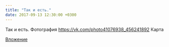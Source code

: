 ```yaml
---
title: "Так и есть."
date: 2017-09-13 12:30:00 +0300
---
```


Так и есть.
Фотография
<a class="vk-attach" href="https://vk.com/photo41076938_456241892">https://vk.com/photo41076938_456241892</a>
Карта

<a class="vk-attach" href="https://vk.com/photo41076938_456241892">Вложение</a>
